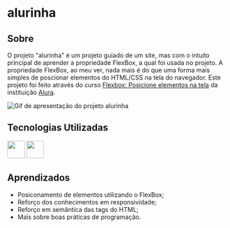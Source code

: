 # alurinha
## Sobre
O projeto "alurinha" é um projeto guiado de um site, mas com o intuito principal de aprender a propriedade FlexBox, a qual foi usada no projeto. A propriedade FlexBox, ao meu ver, nada mais é do que uma forma mais simples de poscionar elementos do HTML/CSS na tela do navegador. Este projeto foi feito através do curso [Flexbox: Posicione elementos na tela](https://cursos.alura.com.br/course/posicione-elementos-com-flexbox) da instituição [Alura](https://www.alura.com.br/).

![Gif de apresentação do projeto alurinha](img/alurinhaGif.gif)

## Tecnologias Utilizadas

<img src="https://cdn.jsdelivr.net/gh/devicons/devicon/icons/html5/html5-original.svg" width="40" height="40"/> 
<img src="https://cdn.jsdelivr.net/gh/devicons/devicon/icons/css3/css3-original.svg" width="40" height="40" />

## Aprendizados
* Posiconamento de elementos utilizando o FlexBox;
* Reforço dos conhecimentos em responsividade;
* Reforço em semântica das tags do HTML;
* Mais sobre boas práticas de programação.
